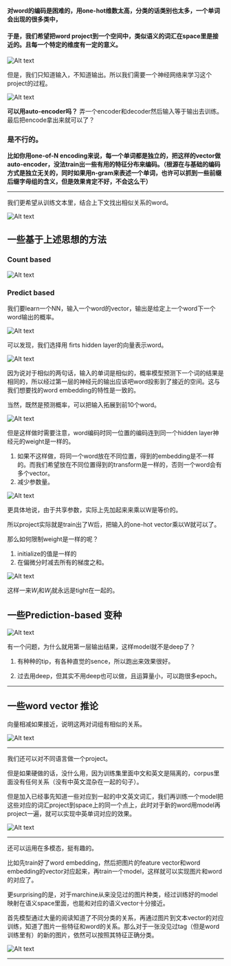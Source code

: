#### 对word的编码是困难的，用one-hot维数太高，分类的话类别也太多，一个单词会出现的很多类中，

#### 于是，我们希望把word project到一个空间中，类似语义的词汇在space里是接近的。且每一个特定的维度有一定的意义。

![Alt text](image.png)

但是，我们只知道输入，不知道输出。所以我们需要一个神经网络来学习这个project的过程。

![Alt text](image-1.png)


**可以用auto-encoder吗？** 弄一个encoder和decoder然后输入等于输出去训练。最后把encode拿出来就可以了？

 ### 是不行的。

 **比如你用one-of-N encoding来说，每一个单词都是独立的，把这样的vector做auto-encoder，没法train出一些有用的特征分布来编码。（根源在与基础的编码方式是独立无关的，同时如果用n-gram来表述一个单词，也许可以抓到一些前缀后缀字母组的含义，但是效果肯定不好，不会这么干）**

 ----

我们更希望从训练文本里，结合上下文找出相似关系的word。

![Alt text](image-2.png)

## 一些基于上述思想的方法

### Count based

![Alt text](image-3.png)

### Predict based

我们要learn一个NN，输入一个word的vector，输出是给定上一个word下一个word输出的概率。

![Alt text](image-4.png)

可以发现，我们选择用 firts hidden layer的向量表示word。


![Alt text](image-5.png)


因为说对于相似的两句话，输入的单词是相似的，概率模型预测下一个词的结果是相同的，所以经过第一层的神经元的输出应该吧word投影到了接近的空间。这与我们想要找的word embedding的特性是一致的。


当然，既然是预测概率，可以把输入拓展到前10个word。

![Alt text](image-6.png)

但是这样做时需要注意，word编码时同一位置的编码连到同一个hidden layer神经元的weight是一样的。

1. 如果不这样做，将同一个word放在不同位置，得到的embedding是不一样的。而我们希望放在不同位置得到的transform是一样的，否则一个word会有多个vector。
2. 减少参数量。

![Alt text](image-7.png)

更具体地说，由于共享参数，实际上先加起来来乘以W是等价的。

所以project实际就是train出了W后，把输入的one-hot vector乘以W就可以了。


那么如何限制weight是一样的呢？
1. initialize的值是一样的
2. 在偏微分时减去所有的梯度之和。

![Alt text](image-8.png)

这样一来$W_i$和$W_j$就永远是tight在一起的。


## 一些Prediction-based 变种

![Alt text](image-9.png)

有一个问题，为什么就用第一层输出结果，这样model就不是deep了？

1. 有种种的tip，有各种直觉的sence，所以跑出来效果很好。

2. 过去用deep，但其实不用deep也可以做，且运算量小，可以跑很多epoch。


----


## 一些word vector 推论

向量相减如果接近，说明这两对词组有相似的关系。

![Alt text](image-10.png)

---
  
我们还可以对不同语言做一个project。

但是如果硬做的话，没什么用，因为训练集里面中文和英文是隔离的，corpus里面没有任何关系（没有中英文混杂在一起的句子）。

但是加入已经事先知道一些对应到一起的中文英文词汇，我们再训练一个model把这些对应的词汇project到space上的同一个点上，此时对于新的word用model再project一遍，就可以实现中英单词对应的效果。


![Alt text](image-11.png)

----

还可以运用在多模态，挺有趣的。

比如先train好了word embedding，然后把图片的feature vector和word embedding的vector对应起来，再train一个model，这样就可以实现图片和word的对应了。

更surprising的是，对于marchine从来没见过的图片种类，经过训练好的model映射在语义space里面，也能和对应的语义vector十分接近。

首先模型通过大量的阅读知道了不同分类的关系，再通过图片到文本vector的对应训练，知道了图片一些特征和word的关系。那么对于一张没见过tag（但是word训练里有）的新的图片，依然可以按照其特征正确分类。

![Alt text](image-12.png)

----


